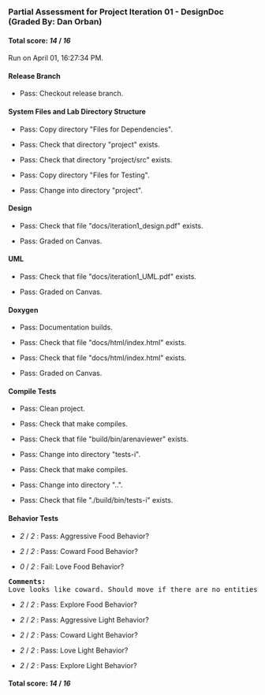 ### Partial Assessment for Project Iteration 01 - DesignDoc (Graded By: Dan Orban)

#### Total score: _14_ / _16_

Run on April 01, 16:27:34 PM.


#### Release Branch

+ Pass: Checkout release branch.




#### System Files and Lab Directory Structure

+ Pass: Copy directory "Files for Dependencies".



+ Pass: Check that directory "project" exists.

+ Pass: Check that directory "project/src" exists.

+ Pass: Copy directory "Files for Testing".



+ Pass: Change into directory "project".


#### Design

+ Pass: Check that file "docs/iteration1_design.pdf" exists.

+ Pass: Graded on Canvas.




#### UML

+ Pass: Check that file "docs/iteration1_UML.pdf" exists.

+ Pass: Graded on Canvas.




#### Doxygen

+ Pass: Documentation builds.



+ Pass: Check that file "docs/html/index.html" exists.

+ Pass: Check that file "docs/html/index.html" exists.

+ Pass: Graded on Canvas.




#### Compile Tests

+ Pass: Clean project.



+ Pass: Check that make compiles.



+ Pass: Check that file "build/bin/arenaviewer" exists.

+ Pass: Change into directory "tests-i".

+ Pass: Check that make compiles.



+ Pass: Change into directory "..".

+ Pass: Check that file "./build/bin/tests-i" exists.


#### Behavior Tests

+  _2_ / _2_ : Pass: Aggressive Food Behavior?



+  _2_ / _2_ : Pass: Coward Food Behavior?



+  _0_ / _2_ : Fail: Love Food Behavior?
<pre>
<b>Comments: 
</b>Love looks like coward. Should move if there are no entities close by.</b></pre>



+  _2_ / _2_ : Pass: Explore Food Behavior?



+  _2_ / _2_ : Pass: Aggressive Light Behavior?



+  _2_ / _2_ : Pass: Coward Light Behavior?



+  _2_ / _2_ : Pass: Love Light Behavior?



+  _2_ / _2_ : Pass: Explore Light Behavior?



#### Total score: _14_ / _16_

